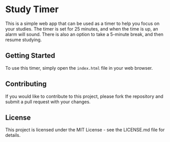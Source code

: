 # Study Timer

This is a simple web app that can be used as a timer to help you focus on your studies. The timer is set for 25 minutes, and when the time is up, an alarm will sound. There is also an option to take a 5-minute break, and then resume studying.

## Getting Started

To use this timer, simply open the `index.html` file in your web browser.

## Contributing

If you would like to contribute to this project, please fork the repository and submit a pull request with your changes.

## License

This project is licensed under the MIT License - see the LICENSE.md file for details.
